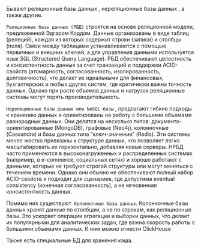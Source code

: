 Бывают реляционные базы данных , нереляционные базы данных , а также другие. 

`Реляционные базы данных (РБД)`  строятся на основе реляционной модели, предложенной Эдгаром Коддом. Данные организованы в виде таблиц (релеций), каждая из которых содержит строки (записи) и столбцы (поля). Связи между таблицами устанавливаются с помощью первичных и внешних ключей, а для управления данными используется язык SQL (Structured Query Language). РБД обеспечивают целостность и консистентность данных за счет транзакций и поддержки ACID-свойств (атомарность, согласованность, изолированность, долговечность), что делает их идеальными для финансовых, бухгалтерских и любых других систем, где критически важна точность данных. Однако при росте объемов данных и нагрузок реляционные системы могут терять производительность.

`Нереляционные базы данных или NoSQL-базы` , предлагают гибкие подходы к хранению данных и ориентированы на работу с большими объемами разнородных данных. Они делятся на несколько типов: документо-ориентированные (MongoDB), графовые (Neo4j), колонночные (Cassandra) и базы данных типа “ключ-значение” (Redis). Эти системы менее жестко привязаны к структуре данных, что позволяет легко масштабировать их горизонтально, добавляя новые серверы. НРБД часто применяются в высоконагруженных и распределенных системах (например, в e-commerce, социальных сетях) и хорошо работают с данными, которые не требуют строгой структуры или могут меняться с течением времени. Однако они обычно не обеспечивают полный набор ACID-свойств и подходят для сценариев, где допустима eventual consistency (конечная согласованность), а не мгновенная консистентность данных.

Помимо них существуют  `Колонночные базы данных`. Колонночные базы данных хранят данные по столбцам, а не по строкам, как реляционные базы. Это ускоряет операции агрегации и выборки данных, что делает их популярными для аналитических задач, где важна скорость работы с большими объемами данных. К ним можно отнести ClickHouse 

Также есть специальные БД для хранения кэша. 